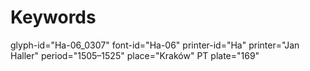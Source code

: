 # Keywords
glyph-id="Ha-06_0307"
font-id="Ha-06"
printer-id="Ha"
printer="Jan Haller"
period="1505–1525"
place="Kraków"
PT plate="169"
